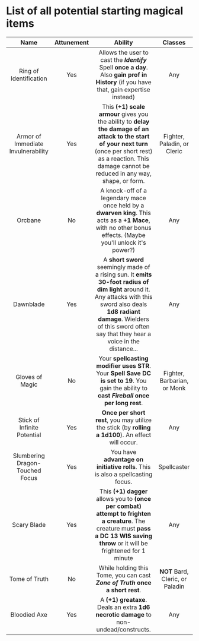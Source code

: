 # List of all potential starting magical items

Name | Attunement | Ability | Classes
:---:|:---:|:---:|:---:|
Ring of Identification | Yes | Allows the user to cast the **_Identify_** Spell **once a day**. Also **gain prof in History** (if you have that, gain expertise instead) | Any 
Armor of Immediate Invulnerability | Yes | This **(+1) scale armour** gives you the ability to **delay the damage of an attack to the start of your next turn** (once per short rest) as a reaction. This damage cannot be reduced in any way, shape, or form. | Fighter, Paladin, or Cleric
Orcbane | No | A knock-off of a legendary mace once held by a **dwarven king**. This acts as a **+1 Mace**, with no other bonus effects. (Maybe you'll unlock it's power?) | Any
Dawnblade | Yes | A **short sword** seemingly made of a rising sun. It **emits 30-foot radius of dim light** around it. Any attacks with this sword also deals **1d8 radiant damage**. Wielders of this sword often say that they hear a voice in the distance... | Any
Gloves of Magic | No | Your **spellcasting modifier uses STR**. Your **Spell Save DC is set to 19**. You gain the ability to **cast _Fireball_ once per long rest**. | Fighter, Barbarian, or Monk
Stick of Infinite Potential | Yes | **Once per short rest**, you may utilize the stick (by **rolling a 1d100**). An effect will occur. | Any
Slumbering Dragon-Touched Focus | Yes | You have **advantage on initiative rolls**. This is also a spellcasting focus. | Spellcaster
Scary Blade | Yes | This **(+1) dagger** allows you to **(once per combat) attempt to frighten a creature**. The creature must **pass a DC 13 WIS saving throw** or it will be frightened for 1 minute | Any
Tome of Truth | No | While holding this Tome, you can cast **_Zone of Truth_ once a short rest**. | **NOT** Bard, Cleric, or Paladin
Bloodied Axe | Yes | A **(+1) greataxe**. Deals an extra **1d6 necrotic damage** to non-undead/constructs. | Any
